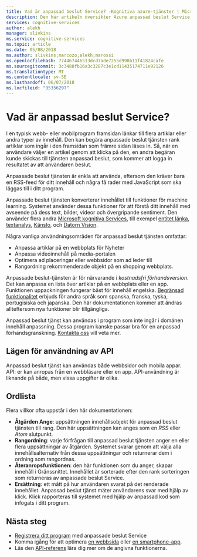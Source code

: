 ```yaml
---
title: Vad är anpassad beslut Service? -Kognitiva azure-tjänster | Microsoft Docs
description: Den här artikeln översikter Azure anpassad beslut Service ett moln-baserad API för kontextuella beslutsfattande som ökar skärpan upplevelse.
services: cognitive-services
author: alekh
manager: slivkins
ms.service: cognitive-services
ms.topic: article
ms.date: 05/08/2018
ms.author: slivkins;marcozo;alekh;marossi
ms.openlocfilehash: 774467446513dcd7ade7255d998b11f41824cafe
ms.sourcegitcommit: 3c3488fb16a3c3287c3e1cd11435174711e92126
ms.translationtype: MT
ms.contentlocale: sv-SE
ms.lasthandoff: 06/07/2018
ms.locfileid: "35356297"
---
```

# <a name="what-is-custom-decision-service"></a>Vad är anpassad beslut Service?

I en typisk webb- eller mobilprogram framsidan länkar till flera artiklar eller andra typer av innehåll. Den kan begära anpassade beslut tjänsten rank artiklar som ingår i den framsidan som främre sidan läses in. Så, när en användare väljer en artikel genom att klicka på den, en andra begäran kunde skickas till tjänsten anpassad beslut, som kommer att logga in resultatet av att användaren beslut.

Anpassade beslut tjänsten är enkla att använda, eftersom den kräver bara en RSS-feed för ditt innehåll och några få rader med JavaScript som ska läggas till i ditt program.

Anpassade beslut tjänsten konverterar innehållet till funktioner för machine learning. Systemet använder dessa funktioner för att förstå ditt innehåll med avseende på dess text, bilder, videor och övergripande sentiment. Den använder flera andra [Microsoft kognitiva Services](https://www.microsoft.com/cognitive-services), till exempel [entitet länka](../entitylinking/home.md), [textanalys](../text-analytics/overview.md), [Känslo](../emotion/home.md), och [Datorn Vision](../computer-vision/home.md).

Några vanliga användningsområden för anpassad beslut tjänsten omfattar:

* Anpassa artiklar på en webbplats för Nyheter
* Anpassa videoinnehåll på media-portalen
* Optimera ad placeringar eller webbsidor som ad leder till
* Rangordning rekommenderade objekt på en shopping webbplats.

Anpassade beslut-tjänsten är för närvarande i *kostnadsfri förhandsversion*. Det kan anpassa en lista över artiklar på en webbplats eller en app. Funktionen uppackningen fungerar bäst för innehåll engelska. [Begränsad funktionalitet](../text-analytics/overview.md) erbjuds för andra språk som spanska, franska, tyska, portugisiska och japanska. Den här dokumentationen kommer att ändras allteftersom nya funktioner blir tillgängliga.

Anpassad beslut tjänst kan användas i program som inte ingår i domänen innehåll anpassning. Dessa program kanske passar bra för en anpassad förhandsgranskning. [Kontakta oss](https://azure.microsoft.com/overview/sales-number/) vill veta mer.

## <a name="api-usage-modes"></a>Lägen för användning av API

Anpassad beslut tjänst kan användas både webbsidor och mobila appar. API: er kan anropas från en webbläsare eller en app. API-användning är liknande på både, men vissa uppgifter är olika.

## <a name="glossary-of-terms"></a>Ordlista

Flera villkor ofta uppstår i den här dokumentationen:

* **Åtgärden Ange**: uppsättningen innehållsobjekt för anpassad beslut tjänsten till rang. Den här uppsättningen kan anges som en *RSS* eller *Atom* slutpunkt.
* **Rangordning**: varje förfrågan till anpassad beslut tjänsten anger en eller flera uppsättningar av åtgärden. Systemet svarar genom att välja alla innehållsalternativ från dessa uppsättningar och returnerar dem i ordning som rangordnas.
* **Återanropsfunktionen**: den här funktionen som du anger, skapar innehåll i Gränssnittet. Innehållet är sorterade efter den rank sorteringen som returneras av anpassade beslut Service.
* **Ersättning**: ett mått på hur användaren svarat på det renderade innehållet. Anpassad beslut tjänst mäter användarens svar med hjälp av klick. Klick rapporteras till systemet med hjälp av anpassad kod som infogats i ditt program.

## <a name="next-steps"></a>Nästa steg

* [Registrera ditt program](custom-decision-service-get-started-register.md) med anpassade beslut Service
* Komma igång för att optimera [en webbsida](custom-decision-service-get-started-browser.md) eller [en smartphone-app](custom-decision-service-get-started-app.md).
* Läs den [API-referens](custom-decision-service-api-reference.md) lära dig mer om de angivna funktionerna.